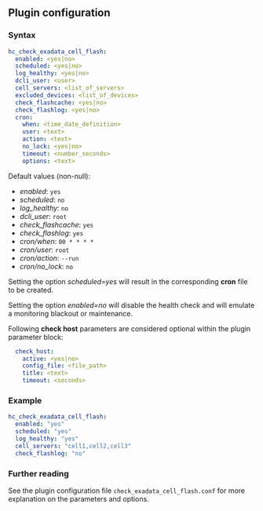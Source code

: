 ## Plugin configuration

### Syntax

```yaml
hc_check_exadata_cell_flash:
  enabled: <yes|no>
  scheduled: <yes|no>
  log_healthy: <yes|no>
  dcli_user: <user>
  cell_servers: <list_of_servers>
  excluded_devices: <list_of_devices>
  check_flashcache: <yes|no>
  check_flashlog: <yes|no>
  cron:
    when: <time_date_definition>
    user: <text>
    action: <text>
    no_lock: <yes|no>
    timeout: <number_seconds>
    options: <text>  
```

Default values (non-null):
* *enabled*: `yes`
* *scheduled*: `no`
* *log_healthy*: `no`
* *dcli_user*: `root`
* *check_flashcache*: `yes`
* *check_flashlog*: `yes`
* *cron/when*: `00 * * * *`
* *cron/user*: `root`
* *cron/action*: `--run`
* *cron/no_lock*: `no`

Setting the option *scheduled=yes* will result in the corresponding **cron** file to be created.

Setting the option *enabled=no* will disable the health check and will emulate a monitoring blackout or maintenance.

Following **check host** parameters are considered optional within the plugin parameter block:

```yaml
  check_host:
    active: <yes|no>
    config_file: <file_path>
    title: <text>
    timeout: <seconds>
```

### Example

```yaml
hc_check_exadata_cell_flash:
  enabled: "yes"
  scheduled: "yes"
  log_healthy: "yes"
  cell_servers: "cell1,cell2,cell3"
  check_flashlog: "no"
```

### Further reading

See the plugin configuration file `check_exadata_cell_flash.conf` for more explanation on the parameters and options.
